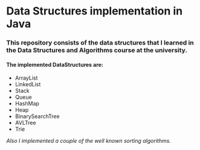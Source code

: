 <h1>Data Structures implementation in Java</h1>

<h3><strong>This repository consists of the data structures that I learned in the Data Structures and Algorithms course at the university.</strong></h3>

<h4>The implemented DataStructures are: </h4>

<ul>
  <li>ArrayList</li>
  <li>LinkedList</li>
  <li>Stack</li>
  <li>Queue</li>
  <li>HashMap</li>
  <li>Heap</li>
  <li>BinarySearchTree</li>
  <li>AVLTree</li>
  <li>Trie</li>
</ul>

<em>Also I implemented a couple of the well known sorting algorithms.</em>